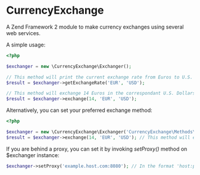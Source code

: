 CurrencyExchange
=================

A Zend Framework 2 module to make currency exchanges using several web services.

A simple usage:
```php
<?php

$exchanger = new \CurrencyExchange\Exchanger();

// This method will print the current exchange rate from Euros to U.S. Dollars
$result = $exchanger->getExchangeRate('EUR', 'USD');

// This method will exchange 14 Euros in the correspondant U.S. Dollars, it uses the default exchange method (GrandTrunk)
$result = $exchanger->exchange(14, 'EUR', 'USD');
```

Alternatively, you can set your preferred exchange method:
```php
<?php

$exchanger = new \CurrencyExchange\Exchanger('CurrencyExchange\Methods\YahooFinance');
$result = $exchanger->exchange(14, 'EUR', 'USD'); // This method will exchange 14 Euros in the correspondant U.S. Dollars using web service of Yahoo Finance
```

If you are behind a proxy, you can set it by invoking *setProxy()* method on $exchanger instance:
```php
$exchanger->setProxy('example.host.com:8080'); // In the format 'host:port'
```

